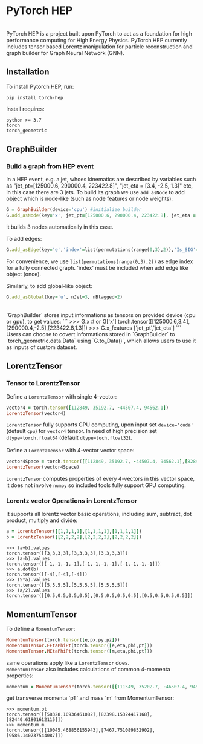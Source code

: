 # PyTorch HEP
<br />
PyTorch HEP is a project built upon PyTorch to act as a foundation for high performance computing for High Energy Physics. PyTorch HEP currently includes tensor based Lorentz manipulation for particle reconstruction and graph builder for Graph Neural Network (GNN).
<br />

## Installation
To install Pytorch HEP, run:
```
pip install torch-hep
```
Install requires:
```
python >= 3.7
torch
torch_geometric
```

## GraphBuilder
### Build a graph from HEP event
In a HEP event, e.g. a jet, whoes kinematics are described by variables such as "jet_pt=[125000.6, 290000.4, 223422.8]", "jet_eta = [3.4, -2.5, 1.3]" etc, in this case there are 3 jets. To build its graph we use `add_asNode` to add object which is node-like (such as node features or node weights):
```ruby
G = GraphBuilder(device='cpu') #initialize builder
G.add_asNode(key='x', jet_pt=[125000.6, 290000.4, 223422.8], jet_eta = [3.4, -2.5, 1.3])
```
it builds 3 nodes automatically in this case. <br />

To add edges:
```ruby
G.add_asEdge(key='e','index'=list(permutations(range(0,3),2)),'Is_SIG'=[0,0,0,1,0])
```
For convenience, we use `list(permutations(range(0,3),2))` as edge index for a fully connected graph. 'index' must be included when add edge like object (once). <br />

Similarly, to add global-like object:
```ruby
G.add_asGlobal(key='u', nJet=3, nBtagged=2)
```
<br />
`GraphBuilder` stores input informations as tensors on provided device (cpu or gpu), to get values:
```
>>> G.x  # or G['x']
torch.tensor([[125000.6,3.4],[290000.4,-2.5],[223422.8,1.3]])
>>> G.x_features
['jet_pt','jet_eta']
```
Users can choose to covert informations stored in `GraphBuilder` to `torch_geometric.data.Data` using `G.to_Data()`, which allows users to use it as inputs of custom dataset.
<br />

## LorentzTensor
### Tensor to LorentzTensor
Define a `LorentzTensor` with single 4-vector:
```ruby
vector4 = torch.tensor([112849, 35192.7, -44507.4, 94562.1])
LorentzTensor(vector4)
```
`LorentzTensor` fully supports GPU computing, upon input set `device='cuda'` (default `cpu`) for `vector4` tensor. In need of high precision set `dtype=torch.float64` (default `dtype=toch.float32`).<br />
<br />
Define a `LorentzTensor` with 4-vector vector space:
```ruby
vector4Space = torch.tensor([[112849, 35192.7, -44507.4, 94562.1],[82849.2, 12143.8, 83553.1, 21007.5],...])
LorentzTensor(vector4Space)
```
`LorentzTensor` computes properties of every 4-vectors in this vector space, it does not involve `numpy` so included tools fully support GPU computing.<br />

### Lorentz vector Operations in LorentzTensor
It supports all lorentz vector basic operations, including sum, subtract, dot product, multiply and divide:
```ruby
a = LorentzTensor([[1,1,1,1],[1,1,1,1],[1,1,1,1]])
b = LorentzTensor([[2,2,2,2],[2,2,2,2],[2,2,2,2]])
```
```
>>> (a+b).values
torch.tensor([[3,3,3,3],[3,3,3,3],[3,3,3,3]])
>>> (a-b).values
torch.tensor([[-1,-1,-1,-1],[-1,-1,-1,-1],[-1,-1,-1,-1]])
>>> a.dot(b)
torch.tensor([[-4],[-4],[-4]])
>>> (5*a).values
torch.tensor([[5,5,5,5],[5,5,5,5],[5,5,5,5]])
>>> (a/2).values
torch.tensor([[0.5,0.5,0.5,0.5],[0.5,0.5,0.5,0.5],[0.5,0.5,0.5,0.5]])
```

## MomentumTensor
To define a `MomentumTensor`: 
```ruby
MomentumTensor(torch.tensor([e,px,py,pz]))
MomentumTensor.EEtaPhiPt(torch.tensor([e,eta,phi,pt]))
MomentumTensor.MEtaPhiPt(torch.tensor([m,eta,phi,pt]))
```
same operations apply like a `LorentzTensor` does.<br />
`MomentumTensor` also includes calculations of common 4-momenta properties:
```ruby
momentum = MomentumTensor(torch.tensor([[111549, 35202.7, -46507.4, 94552.1],[86549.2, 12443.8, 81453.1, 25407.5],[86799.1, 12423.2, 81499.2, 25411.3]]))
```
get transverse momenta 'pT' and mass 'm' from MomentumTensor:
```
>>> momentum.pt
torch.tensor([[58328.10936461082],[82398.15324417168],[82440.61801612115]])
>>> momentum.m
torch.tensor([[10045.468856155943],[7467.751089852902],[9586.140737544087]])
```